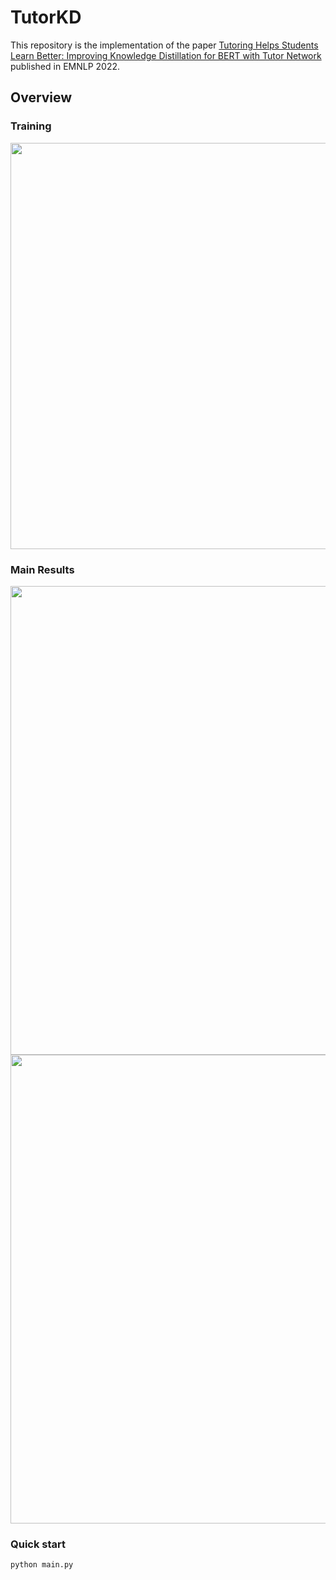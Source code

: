 # TutorKD

This repository is the implementation of the paper [Tutoring Helps Students Learn Better: Improving Knowledge Distillation for BERT with Tutor Network](https://preview.aclanthology.org/emnlp-22-ingestion/2022.emnlp-main.498/) published in EMNLP 2022.

## Overview
### Training
<img src="./figures/tutor-kd.png" width="650"/>

### Main Results
<img src="./figures/results.png" width="750"/>
<img src="./figures/results_extreme.png" width="750"/>

### Quick start
```
python main.py
```
